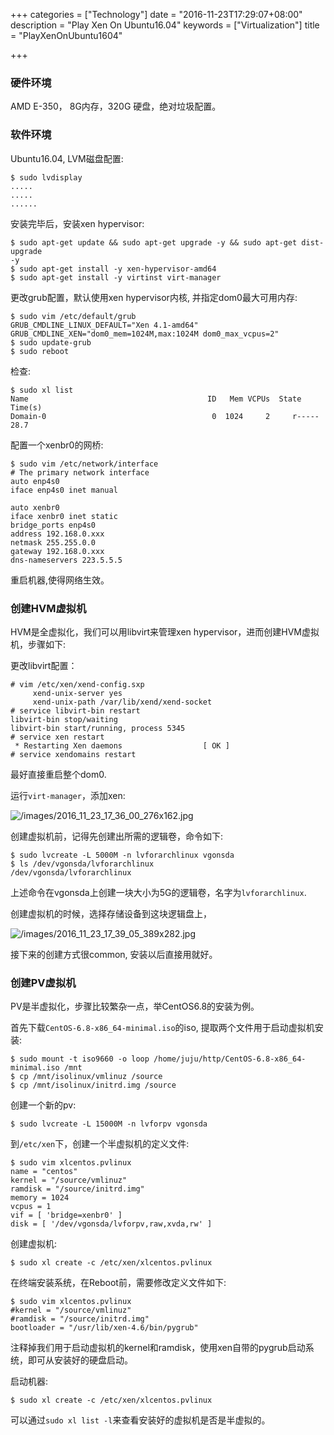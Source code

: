 +++
categories = ["Technology"]
date = "2016-11-23T17:29:07+08:00"
description = "Play Xen On Ubuntu16.04"
keywords = ["Virtualization"]
title = "PlayXenOnUbuntu1604"

+++
### 硬件环境
AMD E-350， 8G内存，320G 硬盘，绝对垃圾配置。     

### 软件环境
Ubuntu16.04, LVM磁盘配置:     

```
$ sudo lvdisplay
.....
.....
......
```

安装完毕后，安装xen hypervisor:     

```
$ sudo apt-get update && sudo apt-get upgrade -y && sudo apt-get dist-upgrade
-y
$ sudo apt-get install -y xen-hypervisor-amd64
$ sudo apt-get install -y virtinst virt-manager
```

更改grub配置，默认使用xen hypervisor内核, 并指定dom0最大可用内存:    

```
$ sudo vim /etc/default/grub
GRUB_CMDLINE_LINUX_DEFAULT="Xen 4.1-amd64"
GRUB_CMDLINE_XEN="dom0_mem=1024M,max:1024M dom0_max_vcpus=2"
$ sudo update-grub
$ sudo reboot
```
检查:     

```
$ sudo xl list
Name                                        ID   Mem VCPUs	State
Time(s)
Domain-0                                     0  1024     2     r-----
28.7
```
配置一个xenbr0的网桥:    

```
$ sudo vim /etc/network/interface
# The primary network interface
auto enp4s0
iface enp4s0 inet manual

auto xenbr0
iface xenbr0 inet static
bridge_ports enp4s0
address 192.168.0.xxx
netmask 255.255.0.0
gateway 192.168.0.xxx
dns-nameservers 223.5.5.5
```
重启机器,使得网络生效。   

### 创建HVM虚拟机
HVM是全虚拟化，我们可以用libvirt来管理xen
hypervisor，进而创建HVM虚拟机，步骤如下:   

更改libvirt配置：    

```
# vim /etc/xen/xend-config.sxp 
     xend-unix-server yes
     xend-unix-path /var/lib/xend/xend-socket
# service libvirt-bin restart
libvirt-bin stop/waiting
libvirt-bin start/running, process 5345
# service xen restart
 * Restarting Xen daemons                  [ OK ]
# service xendomains restart
```
最好直接重启整个dom0.    

运行`virt-manager`，添加xen:   

![/images/2016_11_23_17_36_00_276x162.jpg](/images/2016_11_23_17_36_00_276x162.jpg)    

创建虚拟机前，记得先创建出所需的逻辑卷，命令如下:     

```
$ sudo lvcreate -L 5000M -n lvforarchlinux vgonsda
$ ls /dev/vgonsda/lvforarchlinux 
/dev/vgonsda/lvforarchlinux
```
上述命令在vgonsda上创建一块大小为5G的逻辑卷，名字为`lvforarchlinux`.    

创建虚拟机的时候，选择存储设备到这块逻辑盘上，    

![/images/2016_11_23_17_39_05_389x282.jpg](/images/2016_11_23_17_39_05_389x282.jpg)    

接下来的创建方式很common, 安装以后直接用就好。    

### 创建PV虚拟机
PV是半虚拟化，步骤比较繁杂一点，举CentOS6.8的安装为例。   

首先下载`CentOS-6.8-x86_64-minimal.iso`的iso, 提取两个文件用于启动虚拟机安装:    

```
$ sudo mount -t iso9660 -o loop /home/juju/http/CentOS-6.8-x86_64-minimal.iso /mnt
$ cp /mnt/isolinux/vmlinuz /source
$ cp /mnt/isolinux/initrd.img /source
```
创建一个新的pv:    

```
$ sudo lvcreate -L 15000M -n lvforpv vgonsda
```
到`/etc/xen`下，创建一个半虚拟机的定义文件:    

```
$ sudo vim xlcentos.pvlinux
name = "centos"
kernel = "/source/vmlinuz"
ramdisk = "/source/initrd.img"
memory = 1024
vcpus = 1
vif = [ 'bridge=xenbr0' ]
disk = [ '/dev/vgonsda/lvforpv,raw,xvda,rw' ]
```
创建虚拟机:    

```
$ sudo xl create -c /etc/xen/xlcentos.pvlinux
```
在终端安装系统，在Reboot前，需要修改定义文件如下:    

```
$ sudo vim xlcentos.pvlinux
#kernel = "/source/vmlinuz"
#ramdisk = "/source/initrd.img"
bootloader = "/usr/lib/xen-4.6/bin/pygrub"
```
注释掉我们用于启动虚拟机的kernel和ramdisk，使用xen自带的pygrub启动系统，即可从安装好的硬盘启动。    

启动机器:    

```
$ sudo xl create -c /etc/xen/xlcentos.pvlinux
``` 
可以通过`sudo xl list -l`来查看安装好的虚拟机是否是半虚拟的。     

